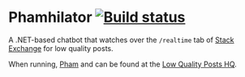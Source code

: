 # Phamhilator [![Build status](https://ci.appveyor.com/api/projects/status/lf065rc2e4r64x03/branch/master?svg=true)](https://ci.appveyor.com/project/ArcticEcho/phamhilator/branch/master)

A .NET-based chatbot that watches over the `/realtime` tab of [Stack Exchange][1] for low quality posts.

When running, [Pham][2] and can be found at the [Low Quality Posts HQ][3].

[1]: http://stackexchange.com/
[2]: http://meta.stackexchange.com/users/271128/pham
[3]: http://chat.meta.stackexchange.com/rooms/773/low-quality-posts-hq
